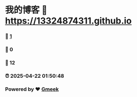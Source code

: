 # 我的博客 :link: https://13324874311.github.io 
### :page_facing_up: [1](https://13324874311.github.io/tag.html) 
### :speech_balloon: 0 
### :hibiscus: 12 
### :alarm_clock: 2025-04-22 01:50:48 
### Powered by :heart: [Gmeek](https://github.com/Meekdai/Gmeek)
